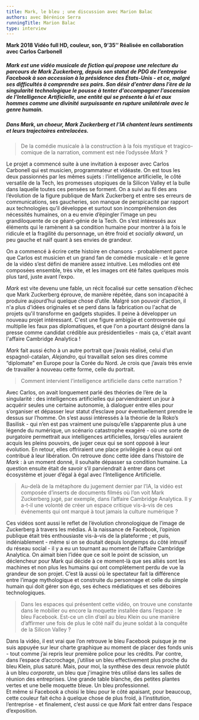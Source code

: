 ```yaml
---
title: Mark, le bleu ; une discussion avec Marion Balac
authors: avec Bérénice Serra
runningTitle: Marion Balac
type: interview
---
```


**Mark
2018
Vidéo full HD, couleur, son, 9’35’’
Réalisée en collaboration avec Carlos Carbonell**

##### *Mark* est une vidéo musicale de fiction qui propose une relecture du parcours de Mark Zuckerberg, depuis son statut de PDG de l’entreprise Facebook à son accession à la présidence des États-Unis - et ce, malgré ses difficultés à comprendre ses pairs. Son désir d’entrer dans l’ère de la singularité technologique le pousse à tenter d’accompagner l’ascension de l’Intelligence Artificielle, une entité qui se présente à lui et aux hommes comme une divinité surpuissante en rupture unilatérale avec le genre humain.
##### Dans *Mark, un choeur*, Mark Zuckerberg et l’IA chantent leurs sentiments et leurs trajectoires entrelacées.

<div class="hard_page_break"></div>

> De la comédie musicale à la construction à la fois mystique et tragico-comique de la narration, comment est née l’odyssée *Mark* ?

Le projet a commencé suite à une invitation à exposer avec Carlos Carbonell qui est musicien, programmateur et vidéaste. On est tous les deux passionnés par les mêmes sujets : l’intelligence artificielle, le côté versatile de la Tech, les promesses utopiques de la Silicon Valley et la bulle dans laquelle toutes ces pensées se forment. On a suivi au fil des ans l’évolution de la figure publique de Mark Zuckerberg et entre ses erreurs de communications, ses gaucheries, son manque de perspicacité par rapport aux technologies qu’il développe et surtout son incompréhension des nécessités humaines, on a eu envie d’épingler l’image un peu grandiloquente de ce géant-génie de la Tech. On s’est intéressés aux éléments qui le ramènent à sa condition humaine pour montrer à la fois le ridicule et la fragilité du personnage, un être froid et *socially akward*, un peu gauche et naïf quant à ses envies de grandeur.

On a commencé à écrire cette histoire en chansons - probablement parce que Carlos est musicien et un grand fan de comédie musicale - et le genre de la vidéo s’est défini de manière assez intuitive. Les mélodies ont été composées ensemble, très vite, et les images ont été faites quelques mois plus tard, juste avant l’expo.

*Mark* est vite devenu une fable, un récit focalisé sur cette sensation d’échec que Mark Zuckerberg éprouve, de manière répétée, dans son incapacité à produire aujourd’hui quelque chose d’utile. Malgré son pouvoir d’action, il n'a plus d'idées originales et se perd dans la fabrication ou l'achat de projets qu'il transforme en gadgets stupides. Il peine à développer un nouveau projet intéressant. C'est une figure ambigüe et controversée qui multiplie les faux pas diplomatiques, et que l'on a pourtant désigné dans la presse comme candidat crédible aux présidentielles - mais ça, c'était avant l'affaire Cambridge Analytica !

*Mark* fait aussi écho à un autre portrait que j’avais réalisé, celui d’un espagnol-catalan, *Alejandro*, qui travaillait selon ses dires comme “diplomate” en Europe pour la Corée du Nord. Je crois que j’avais très envie de travailler à nouveau cette forme, celle du portrait.

> Comment intervient l’intelligence artificielle dans cette narration ?

Avec Carlos, on avait longuement parlé des théories de l’ère de la singularité : des intelligences artificielles qui parviendraient un jour à acquérir seules une certaine autonomie, à dialoguer entre elles pour s’organiser et dépasser leur statut d’esclave pour éventuellement prendre le dessus sur l’homme. On s’est aussi intéressés à la théorie de la Roko’s Basilisk -  qui n’en est pas vraiment une puisqu’elle s’apparente plus à une légende du numérique, un scénario catastrophe exagéré - où une sorte de purgatoire permettrait aux intelligences artificielles, lorsqu’elles auraient acquis les pleins pouvoirs, de juger ceux qui se sont opposé à leur évolution. En retour, elles offriraient une place privilégiée à ceux qui ont contribué à leur libération. On retrouve donc cette idée dans l’histoire de *Mark* : à un moment donné, il souhaite dépasser sa condition humaine. La question ensuite était de savoir s’il parviendrait à entrer dans cet écosystème et jouer d’égal à égal avec l’Intelligence Artificielle.

> Au-delà de la métaphore du jugement dernier par l’IA, la vidéo est composée d’inserts de documents filmés où l’on voit Mark Zuckerberg jugé, par exemple, dans l’affaire Cambridge Analytica. Il y a-t-il une volonté de créer un espace critique vis-à-vis de ces événements qui ont marqué à tout jamais la culture numérique ?

Ces vidéos sont aussi le reflet de l’évolution chronologique de l’image de Zuckerberg à travers les médias. À la naissance de Facebook, l’opinion publique était très enthousiaste vis-à-vis de la plateforme ; et puis, indéniablement - même si on se doutait depuis longtemps du côté intrusif du réseau social - il y a eu un tournant au moment de l’affaire Cambridge Analytica. On aimait bien l’idée que ce soit le point de scission, un déclencheur pour Mark qui décide à ce moment-là que ses alliés sont les machines et non plus les humains qui ont complètement perdu de vue la grandeur de son projet. C’est là aussi où le spectateur fait la différence entre l’image mythologique et construite du personnage et celle du simple humain qui doit gérer son égo, ses échecs médiatiques et ses déboires technologiques.

> Dans les espaces qui présentent cette vidéo, on trouve une constante dans le mobilier ou encore la moquette installée dans l’espace : le bleu Facebook. Est-ce un clin d’œil au bleu Klein ou une manière d’affirmer une fois de plus le côté naïf du jeune soldat à la conquête de la Silicon Valley ?

Dans la vidéo, il est vrai que l’on retrouve le bleu Facebook puisque je me suis appuyée sur leur charte graphique au moment de placer des fonds unis - tout comme j’ai repris leur première police pour les crédits. Par contre, dans l’espace d’accrochage, j’utilise un bleu effectivement plus proche du bleu Klein, plus saturé. Mais, pour moi, la synthèse des deux renvoie plutôt à un bleu *corporate*, un bleu que j'imagine très utilisé dans les salles de réunion des entreprises. Une grande table blanche, des petites plantes vertes et une belle moquette bleue. Un bleu professionnel.  
Et même si Facebook a choisi le bleu pour le côté apaisant, pour beaucoup, cette couleur fait écho à quelque chose de plus froid, à l’institution, l’entreprise - et finalement, c’est aussi ce que *Mark* fait entrer dans l’espace d’exposition.
